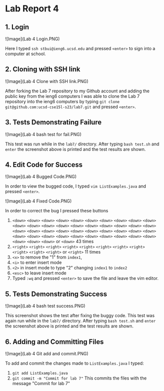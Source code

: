 # Lab Report 4
## 1. Login
   
   ![Image](Lab 4 Login.PNG)
   
   Here I typed `ssh stbui@ieng6.ucsd.edu` and pressed `<enter>` to sign into a computer at school.
## 2. Cloning with SSH link

   ![Image](Lab 4 Clone with SSH link.PNG)
   
   After forking the Lab 7 repository to my Github account and adding the public key from the ieng6 computers I was able to clone the Lab 7 repository into the ieng6 computers by typing `git clone git@github.com:ucsd-cse15l-s23/lab7.git` and pressed `<enter>`.
## 3. Tests Demonstrating Failure

   ![Image](Lab 4 bash test for fail.PNG)

   This test was run while in the `lab7/` directory. After typing `bash test.sh` and `enter` the screenshot above is printed and the test results are shown.
## 4. Edit Code for Success
   ![Image](Lab 4 Bugged Code.PNG)

   In order to view the bugged code, I typed `vim ListExamples.java` and pressed `<enter>`. 
   
   ![Image](Lab 4 Fixed Code.PNG)

   In order to correct the bug I pressed these buttons
   1. `<down>` `<down>` `<down>` `<down>` `<down>` `<down>` `<down>` `<down>` `<down>` `<down>` `<down>` `<down>` `<down>` `<down>` `<down>` `<down>` `<down>` `<down>` `<down>` `<down>` `<down>` `<down>` `<down>` `<down>` `<down>` `<down>` `<down>` `<down>` `<down>` `<down>` `<down>` `<down>` `<down>` `<down>` `<down>` `<down>` `<down>` `<down>` `<down>` `<down>` `<down>` `<down>` `<down>` or `<down>` 43 times
   2. `<right>` `<right>` `<right>` `<right>` `<right>` `<right>` `<right>` `<right>` `<right>` `<right>` `<right>` or `<right>` 11 times
   3. `<x>` to remove the "1" from `index1`,
   4. `<i>` to enter insert mode
   5. `<2>` in insert mode to type "2" changing `index1` to `index2`
   6. `<esc>` to leave insert mode
   7. Typed `:wq` and pressed `<enter>` to save the file and leave the vim editor.

## 5. Tests Demonstrating Success

   ![Image](Lab 4 bash test success.PNG)

   This screenshot shows the test after fixing the buggy code.
   This test was again run while in the `lab7/` directory. After typing `bash test.sh` and `enter` the screenshot above is printed and the test results are shown.
## 6. Adding and Committing Files
    
   ![Image](Lab 4 Git add and commit.PNG)
   
   To add and commit the changes made to `ListExamples.java` I typed:
   1. `git add ListExamples.java`
   2. `git commit -m "Commit for lab 7"`
   This commits the files with the message "Commit for lab 7"
